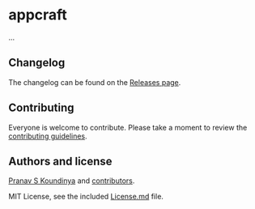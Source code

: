 # appcraft

...

## Changelog

The changelog can be found on the [Releases page](/releases).

## Contributing

Everyone is welcome to contribute. Please take a moment to review the [contributing guidelines](Contributing.md).

## Authors and license

[Pranav S Koundinya](https://github.com/PranavSK) and [contributors](/graphs/contributors).

MIT License, see the included [License.md](License.md) file.
